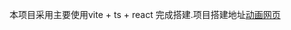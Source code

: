 本项目采用主要使用vite + ts + react 完成搭建.项目搭建地址[动画网页](https://animated-e199-9kne4gi3u-chumenlus-projects.vercel.app/)